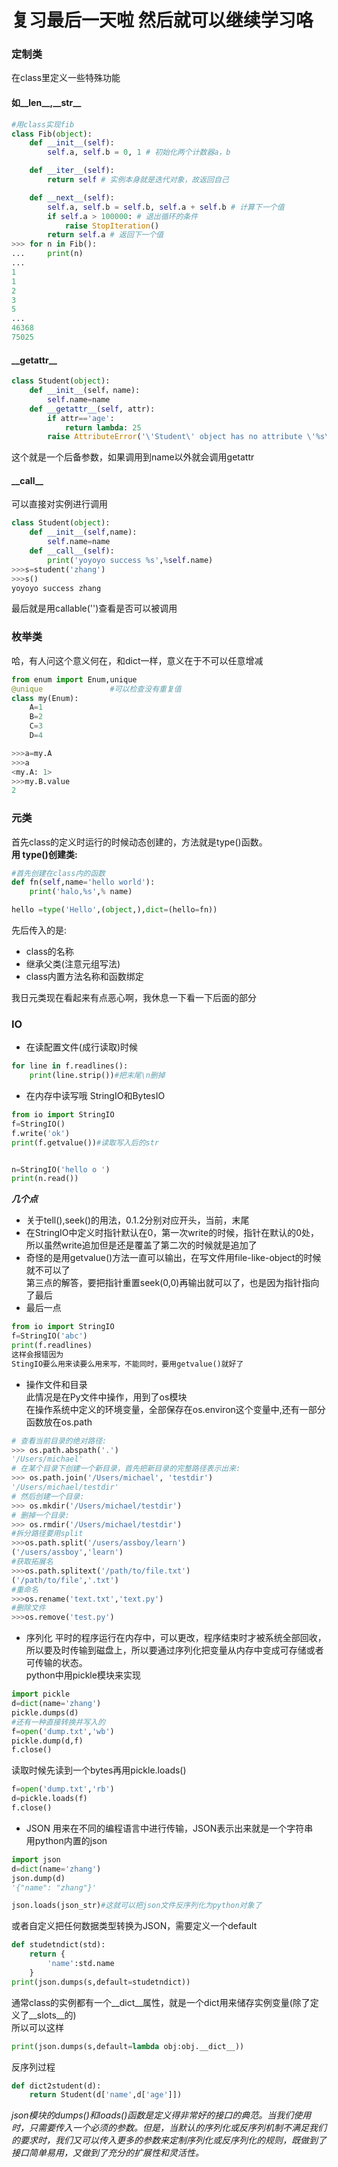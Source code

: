 复习最后一天啦 然后就可以继续学习咯
======
### 定制类
在class里定义一些特殊功能
#### 如\_\_len\_\_,\_\_str\_\_
```py
#用class实现fib
class Fib(object):
    def __init__(self):
        self.a, self.b = 0, 1 # 初始化两个计数器a，b

    def __iter__(self):
        return self # 实例本身就是迭代对象，故返回自己

    def __next__(self):
        self.a, self.b = self.b, self.a + self.b # 计算下一个值
        if self.a > 100000: # 退出循环的条件
            raise StopIteration()
        return self.a # 返回下一个值
>>> for n in Fib():
...     print(n)
...
1
1
2
3
5
...
46368
75025
```
#### \_\_getattr\_\_
```py
class Student(object):
    def __init__(self，name):
    	self.name=name
    def __getattr__(self, attr):
        if attr=='age':
            return lambda: 25
        raise AttributeError('\'Student\' object has no attribute \'%s\'' % attr)
```
这个就是一个后备参数，如果调用到name以外就会调用getattr

#### \_\_call\_\_
可以直接对实例进行调用
```py
class Student(object):
	def __init__(self,name):
		self.name=name
	def __call__(self):
		print('yoyoyo success %s',%self.name)
>>>s=student('zhang')
>>>s()
yoyoyo success zhang
```
最后就是用callable('')查看是否可以被调用

### 枚举类
哈，有人问这个意义何在，和dict一样，意义在于不可以任意增减<br>
```py
from enum import Enum,unique
@unique               #可以检查没有重复值
class my(Enum):
	A=1
	B=2
	C=3
	D=4

>>>a=my.A
>>>a
<my.A: 1>
>>>my.B.value
2
```

### 元类
首先class的定义时运行的时候动态创建的，方法就是type()函数。<br>
**用 type()创建类:**
```py
#首先创建在class内的函数
def fn(self,name='hello world'):
	print('halo,%s',% name)

hello =type('Hello',(object,),dict=(hello=fn))
```
先后传入的是:<br>
* class的名称
* 继承父类(注意元组写法)
* class内置方法名称和函数绑定

我日元类现在看起来有点恶心啊，我休息一下看一下后面的部分

### IO
* 在读配置文件(成行读取)时候
```py
for line in f.readlines():
	print(line.strip())#把末尾\n删掉
```

* 在内存中读写哦 StringIO和BytesIO
```py
from io import StringIO
f=StringIO()
f.write('ok')
print(f.getvalue())#读取写入后的str


n=StringIO('hello o ')
print(n.read())
```
***几个点***
* 关于tell(),seek()的用法，0.1.2分别对应开头，当前，末尾
* 在StringIO中定义时指针默认在0，第一次write的时候，指针在默认的0处，所以虽然write追加但是还是覆盖了第二次的时候就是追加了
* 奇怪的是用getvalue()方法一直可以输出，在写文件用file-like-object的时候就不可以了<br>
第三点的解答，要把指针重置seek(0,0)再输出就可以了，也是因为指针指向了最后
* 最后一点
```py
from io import StringIO
f=StringIO('abc')
print(f.readlines)
这样会报错因为
StingIO要么用来读要么用来写，不能同时，要用getvalue()就好了
```

* 操作文件和目录<br>
此情况是在Py文件中操作，用到了os模块<br>
在操作系统中定义的环境变量，全部保存在os.environ这个变量中,还有一部分函数放在os.path

```py
# 查看当前目录的绝对路径:
>>> os.path.abspath('.')
'/Users/michael'
# 在某个目录下创建一个新目录，首先把新目录的完整路径表示出来:
>>> os.path.join('/Users/michael', 'testdir')
'/Users/michael/testdir'
# 然后创建一个目录:
>>> os.mkdir('/Users/michael/testdir')
# 删掉一个目录:
>>> os.rmdir('/Users/michael/testdir')
#拆分路径要用split
>>>os.path.split('/users/assboy/learn')
('/users/assboy','learn')
#获取拓展名
>>>os.path.splitext('/path/to/file.txt')
('/path/to/file','.txt')
#重命名
>>>os.rename('text.txt','text.py')
#删除文件
>>>os.remove('test.py')
```

* 序列化
平时的程序运行在内存中，可以更改，程序结束时才被系统全部回收，所以要及时传输到磁盘上，所以要通过序列化把变量从内存中变成可存储或者可传输的状态。<br>
python中用pickle模块来实现
```python
import pickle
d=dict(name='zhang')
pickle.dumps(d)
#还有一种直接转换并写入的
f=open('dump.txt','wb')
pickle.dump(d,f)
f.close()
```
读取时候先读到一个bytes再用pickle.loads()
```python
f=open('dump.txt','rb')
d=pickle.loads(f)
f.close()
```  
  
  
* JSON
用来在不同的编程语言中进行传输，JSON表示出来就是一个字符串<br>
用python内置的json
```py
import json
d=dict(name='zhang')
json.dump(d)
'{"name": "zhang"}'

json.loads(json_str)#这就可以把json文件反序列化为python对象了 
```
或者自定义把任何数据类型转换为JSON，需要定义一个default
```py
def studetndict(std):
    return {
        'name':std.name
    }
print(json.dumps(s,default=studetndict))
```
通常class的实例都有一个\_\_dict\_\_属性，就是一个dict用来储存实例变量(除了定义了__slots__的)<br>
所以可以这样
```py
print(json.dumps(s,default=lambda obj:obj.__dict__))
```
反序列过程
```py
def dict2student(d):
    return Student(d['name',d['age']])

```


*json模块的dumps()和loads()函数是定义得非常好的接口的典范。当我们使用时，只需要传入一个必须的参数。但是，当默认的序列化或反序列机制不满足我们的要求时，我们又可以传入更多的参数来定制序列化或反序列化的规则，既做到了接口简单易用，又做到了充分的扩展性和灵活性。*